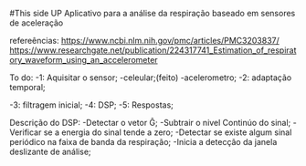 #This side UP
Aplicativo para a análise da respiração baseado em sensores de aceleração

refereências:
https://www.ncbi.nlm.nih.gov/pmc/articles/PMC3203837/
https://www.researchgate.net/publication/224317741_Estimation_of_respiratory_waveform_using_an_accelerometer

To do:
-1: Aquisitar o sensor;
  -celeular;(feito)
  -acelerometro;
-2: adaptação temporal;

-3: filtragem inicial;
-4: DSP;
-5: Respostas;

Descrição do DSP:
-Detectar o vetor Ĝ;
-Subtrair o nivel Continúo do sinal;
-Verificar se a energia do sinal tende a zero;
-Detectar se existe algum sinal periódico na faixa de banda da respiração;
-Inicia a detecção da janela deslizante de análise;
